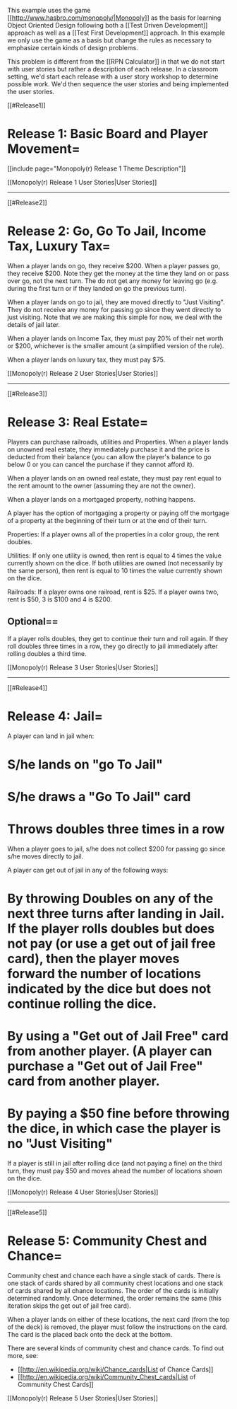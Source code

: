 This example uses the game [[http://www.hasbro.com/monopoly/|Monopoly]] as the basis for learning Object Oriented Design following both a [[Test Driven Development]] approach as well as a [[Test First Development]] approach. In this example we only use the game as a basis but change the rules as necessary to emphasize certain kinds of design problems.

This problem is different from the [[RPN Calculator]] in that we do not start with user stories but rather a description of each release. In a classroom setting, we'd start each release with a user story workshop to determine possible work. We'd then sequence the user stories and being implemented the user stories.

[[#Release1]]
# Release 1: Basic Board and Player Movement=
[[include page="Monopoly(r) Release 1 Theme Description"]]

[[Monopoly(r) Release 1 User Stories|User Stories]]

----

[[#Release2]]
# Release 2: Go, Go To Jail, Income Tax, Luxury Tax=
When a player lands on go, they receive $200. When a player passes go, they receive $200. Note they get the money at the time they land on or pass over go, not the next turn. The do not get any money for leaving go (e.g. during the first turn or if they landed on go the previous turn).

When a player lands on go to jail, they are moved directly to "Just Visiting". They do not receive any money for passing go since they went directly to just visiting. Note that we are making this simple for now, we deal with the details of jail later.

When a player lands on Income Tax, they must pay 20% of their net worth or $200, whichever is the smaller amount (a simplified version of the rule).

When a player lands on luxury tax, they must pay $75.

[[Monopoly(r) Release 2 User Stories|User Stories]]

----

[[#Release3]]
# Release 3: Real Estate=
Players can purchase railroads, utilities and Properties. When a player lands on unowned real estate, they immediately purchase it and the price is deducted from their balance (you can allow the player's balance to go below 0 or you can cancel the purchase if they cannot afford it).

When a player lands on an owned real estate, they must pay rent equal to the rent amount to the owner (assuming they are not the owner). 

When a player lands on a mortgaged property, nothing happens.

A player has the option of mortgaging a property or paying off the mortgage of a property at the beginning of their turn or at the end of their turn.

Properties: If a player owns all of the properties in a color group, the rent doubles. 

Utilities: If only one utility is owned, then rent is equal to 4 times the value currently shown on the dice. If both utilities are owned (not necessarily by the same person), then rent is equal to 10 times the value currently shown on the dice.

Railroads: If a player owns one railroad, rent is $25. If a player owns two, rent is $50, 3 is $100 and 4 is $200.

## Optional==
If a player rolls doubles, they get to continue their turn and roll again. If they roll doubles three times in a row, they go directly to jail immediately after rolling doubles a third time.

[[Monopoly(r) Release 3 User Stories|User Stories]]

----

[[#Release4]]
# Release 4: Jail=
A player can land in jail when:
# S/he lands on "go To Jail"
# S/he draws a "Go To Jail" card
# Throws doubles three times in a row

When a player goes to jail, s/he does not collect $200 for passing go since s/he moves directly to jail.

A player can get out of jail in any of the following ways:
# By throwing Doubles on any of the next three turns after landing in Jail. If the player rolls doubles but does not pay (or use a get out of jail free card), then the player moves forward the number of locations indicated by the dice but does not continue rolling the dice.
# By using a "Get out of Jail Free" card from another player. (A player can purchase a "Get out of Jail Free" card from another player.
# By paying a $50 fine before throwing the dice, in which case the player is no "Just Visiting"

If a player is still in jail after rolling dice (and not paying a fine) on the third turn, they must pay $50 and moves ahead the number of locations shown on the dice.

[[Monopoly(r) Release 4 User Stories|User Stories]]

----

[[#Release5]]
# Release 5: Community Chest and Chance=
Community chest and chance each have a single stack of cards. There is one stack of cards shared by all community chest locations and one stack of cards shared by all chance locations. The order of the cards is initially determined randomly. Once determined, the order remains the same (this iteration skips the get out of jail free card).

When a player lands on either of these locations, the next card (from the top of the deck) is removed, the player must follow the instructions on the card. The card is the placed back onto the deck at the bottom.

There are several kinds of community chest and chance cards. To find out more, see:
* [[http://en.wikipedia.org/wiki/Chance_cards|List of Chance Cards]]
* [[http://en.wikipedia.org/wiki/Community_Chest_cards|List of Community Chest Cards]]

[[Monopoly(r) Release 5 User Stories|User Stories]]
